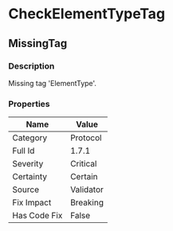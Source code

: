 ﻿---  
uid: Validator_1_7_1  
---

# CheckElementTypeTag

## MissingTag

### Description

Missing tag 'ElementType'.

### Properties

| Name         | Value     |
| ------------ | --------- |
| Category     | Protocol  |
| Full Id      | 1.7.1     |
| Severity     | Critical  |
| Certainty    | Certain   |
| Source       | Validator |
| Fix Impact   | Breaking  |
| Has Code Fix | False     |
